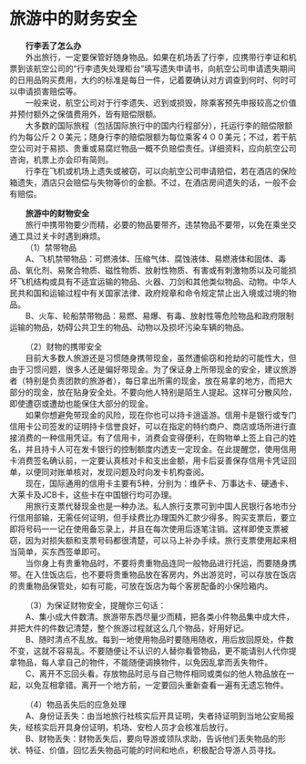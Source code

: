 # 旅游中的财务安全  
  
&emsp;&emsp;**行李丢了怎么办**  
&emsp;&emsp;外出旅行，一定要保管好随身物品。如果在机场丢了行李，应携带行李证和机票到该航空公司的“行李遗失处理柜台”填写遗失申请书，向航空公司申请遗失期间的日用品购买费用，大约的标准是每日一件，记着要确认对方调查到何时、何时可以申请损害赔偿等。  
&emsp;&emsp;一般来说，航空公司对于行李遗失、迟到或损毁，除乘客预先申报较高之价值并预付额外之保值费用外，皆有赔偿限额。  
&emsp;&emsp;大多数的国际旅程（包括国际旅行中的国内行程部分），托运行李的赔偿限额约为每公斤２０美元；随身行李的赔偿限额为每位乘客４００美元；不过，若干航空公司对于易损、贵重或易腐烂物品一概不负赔偿责任。详细资料，应向航空公司咨询，机票上亦会印有简则。  
&emsp;&emsp;行李在飞机或机场上遗失或被窃，可以向航空公司申请赔偿，若在酒店的保险箱遗失，酒店只会赔偿与失物等价的金额。不过，在酒店房间遗失的话，一般不会有赔偿。  
  
&emsp;&emsp;**旅游中的财物安全**  
&emsp;&emsp;旅行中携带物要少而精，必要的物品要带齐，违禁物品不要带，以免在乘坐交通工具过关卡时遇到麻烦。  
&emsp;&emsp;（1）禁带物品  
&emsp;&emsp;A、飞机禁带物品：可燃液体、压缩气体、腐蚀液体、易燃液体和固体、毒品、氧化剂、易聚合物质、磁性物质、放射性物质、有害或有刺激物质以及可能损坏飞机结构或具有不适宜运输的物品、火器、刀剑和其他类似物品、动物。中华人民共和国和运输过程中有关国家法律、政府规章和命令规定禁止出入境或过境的物品。  
&emsp;&emsp;B、火车、轮船禁带物品：易燃、易爆、有毒、放射性等危险物品和政府限制运输的物品，妨碍公共卫生的物品、动物以及损坏污染车辆的物品。  
  
&emsp;&emsp;（2）财物的携带安全  
&emsp;&emsp;目前大多数人旅游还是习惯随身携带现金，虽然遭偷窃和抢劫的可能性大，但由于习惯问题，很多人还是偏好带现金。为了保证身上所带现金的安全，建议旅游者（特别是负责团款的旅游者），每日拿出所需的现金，放在易拿的地方，而把大部分的现金，放在贴身安全处。不要向他人特别是陌生人提起。这样可分散风险，即使遭窃或遭劫也能保住大部分的现金。  
&emsp;&emsp;如果你想避免带现金的风险，现在你也可以持卡逍遥游。信用卡是银行或专门信用卡公司签发的证明持卡信誉良好，可以在指定的特约商户、商店或场所进行直接消费的一种信用凭证。有了信用卡，消费会变得便利，在购物单上签上自己的姓名，并且持卡人可在发卡银行的控制额度内透支一定现金。在此提醒您，使用信用卡消费签名确认前，一定要认真核对卡和支出金额，用卡后妥善保存信用卡凭证回单，以便同对账单核对，发现问题及时向发卡机构查阅。  
&emsp;&emsp;现在，国际通用的信用卡主要有5种，分别为：维萨卡、万事达卡、硬通卡、大莱卡及JCB卡，这些卡在中国银行均可办理。  
&emsp;&emsp;用旅行支票代替现金也是一种办法。私人旅行支票可到中国人民银行各地市分行信用部输，无需任何证明，但手续费比办理国外汇款少得多。购买支票后，要立即将号码一一记在使用备忘录上，并且在每次使用后逐笔注销。这样即使支票被窃，因为对损失额和支票号码都很清楚，可以马上补办手续。旅行支票使用起来相当简单，买东西签单即可。  
&emsp;&emsp;当你身上有贵重物品时，不要将贵重物品连同一般物品进行托运，而要随身携带。在入住饭店后，也不要将贵重物品放在客房内，外出游览时，可以存放在饭店的贵重物品保管处，如有可能，可放在饭店为每个客房配备的小保险箱内。  
  
&emsp;&emsp;（3）为保证财物安全，提醒你三句话：  
&emsp;&emsp;A、集小成大件数清。旅游带东西尽量少而精，把各类小件物品集中成大件，并把大件的件数记清楚，整个旅游过程就这么几个物品，好用好记。  
&emsp;&emsp;B、随时清点不乱放。每到一地使用物品时要随用随收，用后放回原处，件数不变，这就不容易乱。不要随便让不认识的人替你看管物品，更不能请别人代你提拿物品，每人拿自己的物件，不能随便调换物件，以免因乱拿而丢失物件。  
&emsp;&emsp;C、离开不忘回头看。存放物品时忌与自己物件相同或类似的他人物品放在一起，以免互相拿错。离开一个地方前，一定要回头重新查看一遍有无遗忘物件。  
  
&emsp;&emsp;（4）物品丢失后的应急处理  
&emsp;&emsp;A、身份证丢失：由当地旅行社核实后开具证明，失者持证明到当地公安局报失，经核实后开具身份证明，机场、安检人员才会核准后放行。  
&emsp;&emsp;B、财物丢失：财物丢失后，要向导游或领队求助，告诉他们丢失物品的形状、特征、价值，回忆丢失物品可能的时间和地点，积极配合导游人员寻找。 